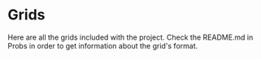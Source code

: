 # Grids

Here are all the grids included with the project. Check the README.md in Probs in order to get information about the grid's format.
